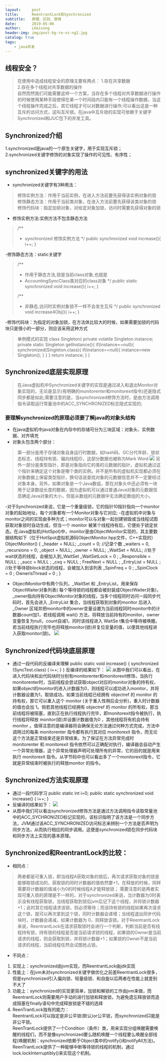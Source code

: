 ```yaml
---
layout:     post
title:      ReentrantLock和Synchronized
subtitle:   原理、区别、使用
date:       2019-05-06
author:     LHaisong
header-img: img/post-bg-re-vs-ng2.jpg
catalog: true
tags:
    - java并发
---
```

## 线程安全？  
> 在使用中造成线程安全的原理主要有两点：
> 1.存在共享数据  
> 2.存在多个线程对共享数据的操作  
> 自然而然我们可能需要这样一个方案，当存在多个线程对共享数据进行操作的时候使用某种手段使得在某一个时间段内只能有一个线程操作数据，当这个线程操作完成之后，其它线程才可以对数据进行操作;可以看出这是一种互斥的访问方式，这叫互斥锁。在java中互斥锁的实现可依赖于关键字Synchronized和JUC包下的并发工具。  
> 
## Synchronized介绍    
1.synchronized是java的一个原生关键字，用于实现互斥锁；  
2.synchronized关键字修饰的对象实现了操作的可见性、有序性；

## synchronized关键字的用法  
- synchronized关键字有3种用法：
> 修饰实例方法：作用于当前实例，在进入方法前要先获得该实例对象的锁
> 修饰静态方法：作用于当前类对象，在进入方法前要先获得该类对象的锁
> 修饰代码块：指定加锁对象，对给定对象加锁，访问时需要先获得对象的锁

- 修饰实例方法:实例方法不包含静态方法
> /**
>  * synchronized 修饰实例方法
>  */
>    public synchronized void increase(){
>        i++;
>    }

-修饰静态方法：static关键字
> /**
> * 作用于静态方法,锁是当前class对象,也就是
> * AccountingSyncClass类对应的class对象
> */
> public static synchronized void increase(){
>    i++;
> }
> 
> /**
> * 非静态,访问时实例对象锁不一样不会发生互斥
> */
> public synchronized void increase4Obj(){
>    i++;
> }

-修饰代码块：为指定的对象加锁，在方法体比较大的时候，如果需要加锁的代码块只是很小的一部分，则应该采用这种方式
>单例模式的实现
>class Singleton{
>  private volatile Singleton instance;
>  private static Singleton getInstance(){
>    if(instance==null){
>       synchronized(Singleton.class){
>          if(instance==null){
>             instance=new Singleton();
>          }
>       }
>     }
>     return instance;
>   }
>}

## Synchronized底层实现原理
> 在Java虚拟机中Synchronized关键字的实现是通过进入和退出Monitor对象实现的，无论是显示(有明确的monitorenter和monitorexit指令)还是隐式同步都是如此;需要注意的是，当synchronized修饰方法时，是由方法调用指令读取运行常量池中的ACC_SYNCHRONIZED标志隐式实现的;
> 
### 要理解synchronized的原理必须要了解java的对象头结构
- 在java虚拟机中java对象在内存中的存储可分为三块区域：对象头、实例数据、对齐填充
- 对象头包含两个部分：
> 第一部分是用于存储对象自身运行时数据，如hash码、GC分代年龄、锁状态标志、线程持有锁、偏向线程ID，这部分数据也被称为Mark Word
![](https://i.imgur.com/htraNFz.png)
> 另外一部分是类型指针，即是对象指向它的类的元数据的指针，虚拟机通过这个指针来确定这个对象是哪个类的实例。并不是所有的虚拟机实现都必须在对象数据上保留类型指针，换句话说查找对象的元数据信息并不一定要经过对象本身。另外，如果对象是一个Java数组，那在对象头中还必须有一块用于记录数组长度的数据，因为虚拟机可以通过普通Java对象的元数据信息确定Java对象的大小，但是从数组的元数据中无法确定数组的大小。  

-对于Synchronized来说，它是一个重量级锁，它的指针10指针指向一个monitor对象的起始地址，每个对象都有一个Monitor对象与它对应;
-在虚拟机中对象与monitor之间的实现由多种方式；monitor可以与对象一起创建销毁或当线程试图获取对象锁时自动生成，但当一个 monitor 被某个线程持有后，它便处于锁定状态。在Java虚拟机(HotSpot)中，monitor是由ObjectMonitor实现的，其主要数据结构如下（位于HotSpot虚拟机源码ObjectMonitor.hpp文件，C++实现的）
    ObjectMonitor() {
    _header       = NULL;
    _count        = 0; //记录个数
    _waiters      = 0,
    _recursions   = 0;
    _object       = NULL;
    _owner        = NULL;
    _WaitSet      = NULL; //处于wait状态的线程，会被加入到_WaitSet
    _WaitSetLock  = 0 ;
    _Responsible  = NULL ;
    _succ         = NULL ;
    _cxq          = NULL ;
    FreeNext      = NULL ;
    _EntryList    = NULL ; //处于等待锁block状态的线程，会被加入到该列表
    _SpinFreq     = 0 ;
    _SpinClock    = 0 ;
    OwnerIsThread = 0 ;
  }
- ObjectMonitor中有两个队列，_WaitSet 和 _EntryList，用来保存ObjectWaiter对象列表( 每个等待锁的线程都会被封装成ObjectWaiter对象)，_owner指向持有ObjectMonitor对象的线程，当多个线程同时访问一段同步代码时，首先会进入 _EntryList 集合，当线程获取到对象的monitor 后进入 _Owner 区域并把monitor中的owner变量设置为当前线程同时monitor中的计数器count加1，若线程调用 wait() 方法，将释放当前持有的monitor，owner变量恢复为null，count自减1，同时该线程进入 WaitSe t集合中等待被唤醒。若当前线程执行完毕也将释放monitor(锁)并复位变量的值，以便其他线程进入获取monitor(锁)。
![](https://i.imgur.com/89E4wOW.png)

## Synchronized代码块底层原理
- 通过一段代码的反编译来理解
     public static void increase() {
		synchronized (SyncTest.class) {
			i++;
		}
	}
反编译的结果如下：
![](https://i.imgur.com/XNultME.png)
从图中我们可以看出，在进入代码块和出代码块时分别有monitorenter和monitorexit修饰，当执行monitorenter时，当前线程会尝试获取object对应的monitor对象的持有权，如果object的monitor的进入计数器为0，则线程可以成功进入monitor，并将计数器设置为1，取锁成功。如果当前线程已经拥有 objectref 的 monitor 的持有权，那它可以重入这个 monitor (关于重入性稍后会分析)，重入时计数器的值也会加 1。倘若其他线程已经拥有 objectref 的 monitor 的所有权，那当前线程将被阻塞，直到正在执行线程执行完毕，即monitorexit指令被执行，执行线程将释放 monitor(锁)并设置计数器值为0 ，其他线程将有机会持有 monitor 。值得注意的是编译器将会确保无论方法通过何种方式完成，方法中调用过的每条 monitorenter 指令都有执行其对应 monitorexit 指令，而无论这个方法是正常结束还是异常结束。为了保证在方法异常完成时 monitorenter 和 monitorexit 指令依然可以正确配对执行，编译器会自动产生一个异常处理器，这个异常处理器声明可处理所有的异常，它的目的就是用来执行 monitorexit 指令。从字节码中也可以看出多了一个monitorexit指令，它就是异常结束时被执行的释放monitor 的指令。

## Synchronized方法实现原理
- 通过一段代码学习
    public static int i=0;
	public  static synchronized void increase() {
		i++;
	}
- 反编译的结果如下：
![](https://i.imgur.com/xQpDoog.png)
- 从图中我们可以看出synchronized修饰方法是通过方法调用指令读取常量池中的ACC_SYCHRONIZED标记实现的，该标识指明了该方法是一个同步方法，JVM通过该ACC_SYNCHRONIZED访问标志来辨别一个方法是否声明为同步方法，从而执行相应的同步调用。这便是synchronized锁在同步代码块和同步方法上实现的基本原理。

## Synchronized和ReentrantLock的比较：
- 相同点：
> 两者都是可重入锁，即当线程A获取对象的锁后，再次请求获取对象的锁是能够取锁成功的，获取锁的同时计数器的值依然要+1，在释放的时候，同样需要将计数器的值减小为0的时候线程A才能释放锁；
> 需要注意的是两者实现可重入锁的原理是不一样的，对于synchronized来说，当计数器为0时表示没有线程获取锁，当线程获取到锁后jvm后记下这个线程，并将锁计数器+1；此时其它线程请求该锁，则必须等待；而该持有锁的线程如果再次请求这个锁，就可以再次拿到这个锁，同时计数器会递增；当线程退出同步代码块时，计数器会递减，如果计数器为 0，则释放该锁。对于ReentrantLock来说，ReentrantLock在请求获取锁时会进行一个判断，判断当前是否有线程持有锁，持有锁的线程是否是当前请求锁的线程，如果锁的Owner是当前请求的线程，则会获取到锁，并将锁计数器+1；如果锁的Owner不是当前请求的线程，当前线程任然会试图抢占锁。
- 不同点：
1. 实现上：synchronized由jvm实现，而ReentrantLock由jdk实现  
1. 性能上：在jvm未对synchronized关键字做优化之前差ReentrantLock很多，但是synchronized引入偏向锁、轻量级锁、和自旋以后两者在性能上就差别不大了   
1. 功能上：synchronized的实现更简单，加锁和解锁的工作由jvm来做，而ReentrantLock则需要用户手动的进行加锁和释放锁，为避免遗忘释放锁而造成阻塞在finally语句中完成释放锁是不错的选择  
1. ReenTrantLock独有的能力：  
   ReentrantLock可以指定是非公平锁(默认)or公平锁，而synchronized只能是非公平锁。  
   ReenTrantLock提供了一个Condition（条件）类，用来实现分组唤醒需要唤醒的线程们，而不是像synchronized要么随机唤醒一个线程要么唤醒全部线程(唤醒机制：synchronized依赖于Object类中的notify()和notifyAll方法)。  
   ReenTrantLock提供了一种能够中断等待锁的线程的机制，通过lock.lockInterruptibly()来实现这个机制。  
